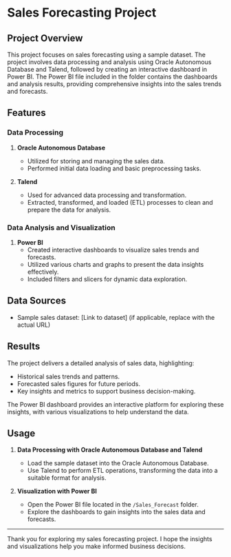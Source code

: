 # Sales Forecasting Project

## Project Overview

This project focuses on sales forecasting using a sample dataset. The project involves data processing and analysis using Oracle Autonomous Database and Talend, followed by creating an interactive dashboard in Power BI. The Power BI file included in the folder contains the dashboards and analysis results, providing comprehensive insights into the sales trends and forecasts.

## Features

### Data Processing

1. **Oracle Autonomous Database**
   - Utilized for storing and managing the sales data.
   - Performed initial data loading and basic preprocessing tasks.

2. **Talend**
   - Used for advanced data processing and transformation.
   - Extracted, transformed, and loaded (ETL) processes to clean and prepare the data for analysis.

### Data Analysis and Visualization

1. **Power BI**
   - Created interactive dashboards to visualize sales trends and forecasts.
   - Utilized various charts and graphs to present the data insights effectively.
   - Included filters and slicers for dynamic data exploration.

## Data Sources

- Sample sales dataset: [Link to dataset] (if applicable, replace with the actual URL)

## Results

The project delivers a detailed analysis of sales data, highlighting:
- Historical sales trends and patterns.
- Forecasted sales figures for future periods.
- Key insights and metrics to support business decision-making.

The Power BI dashboard provides an interactive platform for exploring these insights, with various visualizations to help understand the data.

## Usage

1. **Data Processing with Oracle Autonomous Database and Talend**
   - Load the sample dataset into the Oracle Autonomous Database.
   - Use Talend to perform ETL operations, transforming the data into a suitable format for analysis.

2. **Visualization with Power BI**
   - Open the Power BI file located in the `/Sales_Forecast` folder.
   - Explore the dashboards to gain insights into the sales data and forecasts.

---

Thank you for exploring my sales forecasting project. I hope the insights and visualizations help you make informed business decisions.
